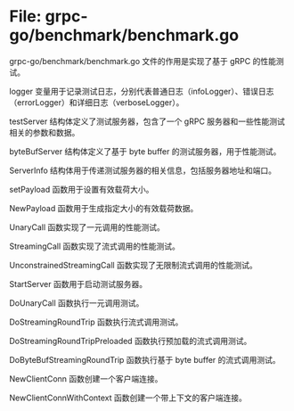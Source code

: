 # File: grpc-go/benchmark/benchmark.go

grpc-go/benchmark/benchmark.go 文件的作用是实现了基于 gRPC 的性能测试。

logger 变量用于记录测试日志，分别代表普通日志（infoLogger）、错误日志（errorLogger）和详细日志（verboseLogger）。

testServer 结构体定义了测试服务器，包含了一个 gRPC 服务器和一些性能测试相关的参数和数据。

byteBufServer 结构体定义了基于 byte buffer 的测试服务器，用于性能测试。

ServerInfo 结构体用于传递测试服务器的相关信息，包括服务器地址和端口。

setPayload 函数用于设置有效载荷大小。

NewPayload 函数用于生成指定大小的有效载荷数据。

UnaryCall 函数实现了一元调用的性能测试。

StreamingCall 函数实现了流式调用的性能测试。

UnconstrainedStreamingCall 函数实现了无限制流式调用的性能测试。

StartServer 函数用于启动测试服务器。

DoUnaryCall 函数执行一元调用测试。

DoStreamingRoundTrip 函数执行流式调用测试。

DoStreamingRoundTripPreloaded 函数执行预加载的流式调用测试。

DoByteBufStreamingRoundTrip 函数执行基于 byte buffer 的流式调用测试。

NewClientConn 函数创建一个客户端连接。

NewClientConnWithContext 函数创建一个带上下文的客户端连接。

